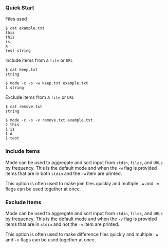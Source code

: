### Quick Start
Files used
```
$ cat example.txt
this
this
is
A
test string
```
Include items from a `file` or `URL`
```
$ cat keep.txt
string

$ mode -c -s -w keep.txt example.txt
1 string
```
Exclude items from a `file` or `URL`
```
$ cat remove.txt
string

$ mode -c -s -v remove.txt example.txt
2 this
1 is
1 A
1 test
```

### Include Items
Mode can be used to aggregate and sort input from `stdin`, `files`, and `URLs`
by frequency. This is the default mode and when the `-w` flag is provided items
that are in both `stdin` and the `-w` item are printed.

This option is often used to make join files quickly and multiple `-w`
and `-v` flags can be used together at once.

### Exclude Items
Mode can be used to aggregate and sort input from `stdin`, `files`, and `URLs`
by frequency. This is the default mode and when the `-v` flag is provided items
that are in `stdin` and not the `-v` item are printed.

This option is often used to make difference files quickly and multiple `-w`
and `-v` flags can be used together at once.
